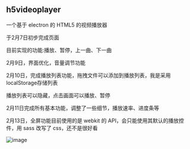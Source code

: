 ## h5videoplayer

一个基于 electron 的 HTML5 的视频播放器

于2月7日初步完成页面

目前实现的功能:播放、暂停，上一曲、下一曲

2月9日，界面优化，音量调节功能

2月10日，完成播放列表功能，拖拽文件可以添加到播放列表，我是采用localStorage存储列表

播放列表可以隐藏，点击画面可以播放、暂停

2月11日完成所有基本功能，调整了一些细节，播放速率、进度条等

2月13日，全屏功能目前使用的是 webkit 的 API，会只能使用其默认的播放控件，用 sass 改写了 css，还不是很好看

![image](https://github.com/VinciXie/h5videoplayer/tree/master/img/播放器图例.png)
